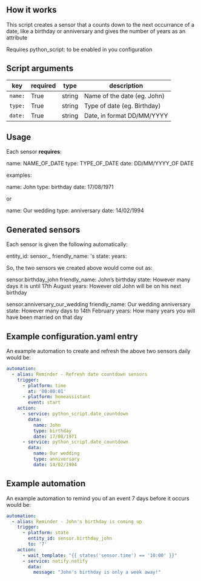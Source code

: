 ## How it works
This script creates a sensor that a counts down to the next occurrance of a date, like a birthday or anniversary and gives the number of years as an attribute

Requires python_script: to be enabled in you configuration

## Script arguments
key | required | type | description
-- | -- | -- | --
`name:` | True | string | Name of the date (eg. John)
`type:` | True | string | Type of date (eg. Birthday)
`date:` | True | string | Date, in format DD/MM/YYYY

## Usage
Each sensor **requires**:

name: NAME_OF_DATE
type: TYPE_OF_DATE
date: DD/MM/YYYY_OF DATE

examples:

name: John
type: birthday
date: 17/08/1971

or

name: Our wedding
type: anniversary
date: 14/02/1994

## Generated sensors
Each sensor is given the following automatically:

entity_id: sensor.<type>_<name>
friendly_name: <name> 's <type>
state: <Days to the date from today>
years: <Number of years it will be>

So, the two sensors we created above would come out as:

sensor.birthday_john
friendly_name: John’s birthday
state: However many days it is until 17th August
years: However old John will be on his next birthday

sensor.anniversary_our_wedding
friendly_name: Our wedding anniversary
state: However many days to 14th February
years: How many years you will have been married on that day

## Example configuration.yaml entry
An example automation to create and refresh the above two sensors daily would be:

```yaml
automation:
  - alias: Reminder - Refresh date countdown sensors
    trigger:
      - platform: time
        at: '00:00:01'
      - platform: homeassistant
        event: start
    action:
      - service: python_script.date_countdown
        data:
          name: John
          type: birthday
          date: 17/08/1971
      - service: python_script.date_countdown
        data:
          name: Our wedding
          type: anniversary
          date: 14/02/1994
```

## Example automation
An example automation to remind you of an event 7 days before it occurs would be:

```yaml
automation:
  - alias: Reminder - John's birthday is coming up
    trigger:
      - platform: state
        entity_id: sensor.birthday_john
        to: '7'
    action:
      - wait_template: "{{ states('sensor.time') == '10:00' }}"
      - service: notify.notify
        data:
          message: "John's birthday is only a week away!"
```
